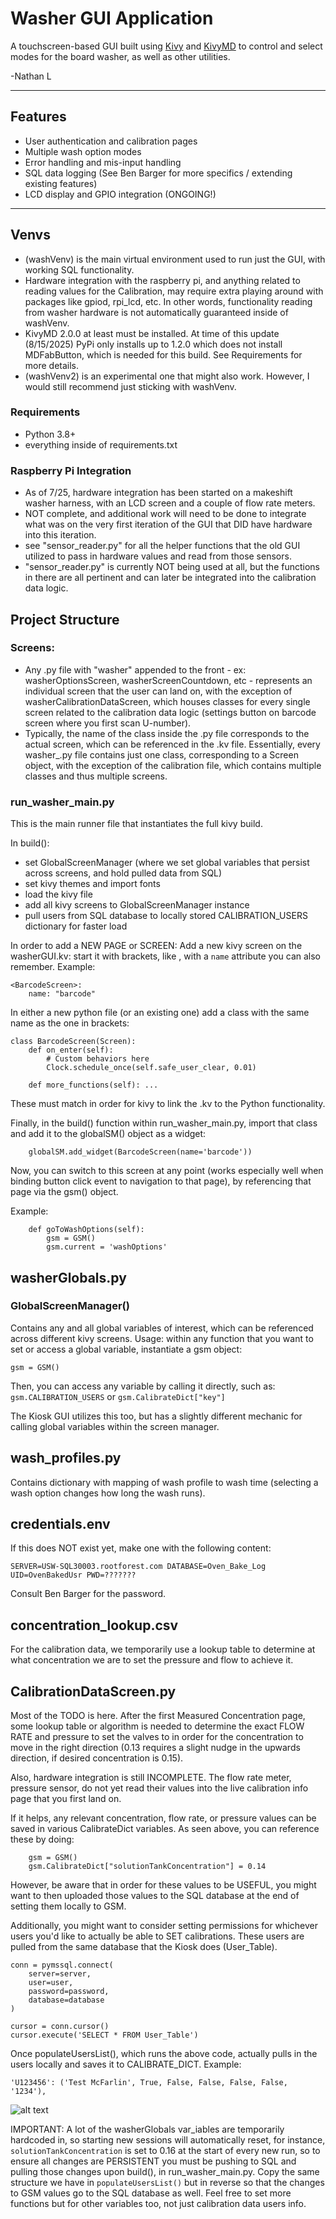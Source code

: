 # Washer GUI Application

A touchscreen-based GUI built using [Kivy](https://kivy.org/) and [KivyMD](https://kivymd.readthedocs.io/) to control and select modes for the board washer, as well as other utilities.

-Nathan L


---

## Features

- User authentication and calibration pages
- Multiple wash option modes
- Error handling and mis-input handling
- SQL data logging (See Ben Barger for more specifics / extending existing features)
- LCD display and GPIO integration (ONGOING!)

---

## Venvs

- (washVenv) is the main virtual environment used to run just the GUI, with working SQL functionality.
- Hardware integration with the raspberry pi, and anything related to reading values for the Calibration, may require extra playing around
with packages like gpiod, rpi_lcd, etc. In other words, functionality reading from washer hardware is not automatically guaranteed inside of
washVenv.
- KivyMD 2.0.0 at least must be installed. At time of this update (8/15/2025) PyPi only installs up to 1.2.0 which does not
install MDFabButton, which is needed for this build. See Requirements for more details. 
- (washVenv2) is an experimental one that might also work. However, I would still recommend just sticking with washVenv.

### Requirements

- Python 3.8+
- everything inside of requirements.txt

### Raspberry Pi Integration

- As of 7/25, hardware integration has been started on a makeshift washer harness, with an LCD screen and a couple of flow rate meters.
- NOT complete, and additional work will need to be done to integrate what was on the very first iteration of the GUI that DID have hardware into this iteration.
- see "sensor_reader.py" for all the helper functions that the old GUI utilized to pass in hardware values and read from those sensors.
- "sensor_reader.py" is currently NOT being used at all, but the functions in there are all pertinent and can later be integrated into the calibration data logic.


## Project Structure 

### Screens:

- Any .py file with "washer" appended to the front - ex: washerOptionsScreen, washerScreenCountdown, etc - represents an individual screen that the user can land on, with the exception of washerCalibrationDataScreen, which houses classes for every single screen related to the calibration data logic (settings button on barcode screen where you first scan U-number).
- Typically, the name of the class inside the .py file corresponds to the actual screen, which can be referenced in the .kv file.  Essentially, every washer_.py file contains just one class, corresponding to a Screen object, with the exception of the calibration file, which contains multiple classes and thus multiple screens.

### run_washer_main.py

This is the main runner file that instantiates the full kivy build.

In build():
- set GlobalScreenManager (where we set global variables that persist across screens, and hold pulled data from SQL)
- set kivy themes and import fonts
- load the kivy file 
- add all kivy screens to GlobalScreenManager instance
- pull users from SQL database to locally stored CALIBRATION_USERS dictionary for faster load

In order to add a NEW PAGE or SCREEN:
Add a new kivy screen on the washerGUI.kv: start it with brackets, like <NewPageHere>, with a ```name``` attribute you can also remember.
Example:
```
<BarcodeScreen>:
    name: "barcode"
```
In either a new python file (or an existing one) add a class with the same name as the one in brackets:


```
class BarcodeScreen(Screen):
    def on_enter(self):
        # Custom behaviors here
        Clock.schedule_once(self.safe_user_clear, 0.01)
    
    def more_functions(self): ...
```



These must match in order for kivy to link the .kv to the Python functionality.

Finally, in the build() function within run_washer_main.py, import that class and add it to the globalSM() object as a widget:


```
    globalSM.add_widget(BarcodeScreen(name='barcode'))
```

Now, you can switch to this screen at any point (works especially well when binding button click event to navigation to that page),
by referencing that page via the gsm() object. 

Example:
```
    def goToWashOptions(self):
        gsm = GSM()
        gsm.current = 'washOptions'
```


## washerGlobals.py

### GlobalScreenManager()
Contains any and all global variables of interest, which can be referenced across different kivy screens.
Usage: within any function that you want to set or access a global variable, instantiate a gsm object:

<code>gsm = GSM()</code>

Then, you can access any variable by calling it directly, such as: <code>gsm.CALIBRATION_USERS</code> or <code>gsm.CalibrateDict["key"]</code>

The Kiosk GUI utilizes this too, but has a slightly different mechanic for calling global variables within the screen manager.

## wash_profiles.py

Contains dictionary with mapping of wash profile to wash time (selecting a wash option changes how long the wash runs).

## credentials.env

If this does NOT exist yet, make one with the following content:



``
    SERVER=USW-SQL30003.rootforest.com
    DATABASE=Oven_Bake_Log
    UID=OvenBakedUsr
    PWD=???????
``


Consult Ben Barger for the password.

## concentration_lookup.csv

For the calibration data, we temporarily use a lookup table to 
determine at what concentration we are to set the pressure and flow to achieve it.

## CalibrationDataScreen.py

Most of the TODO is here.  After the first Measured Concentration page,
some lookup table or algorithm is needed to determine the exact FLOW RATE and pressure
to set the valves to in order for the concentration to move in the right direction
(0.13 requires a slight nudge in the upwards direction, if desired concentration is 0.15).

Also, hardware integration is still INCOMPLETE.  The flow rate meter, pressure sensor, do not yet
read their values into the live calibration info page that you first land on.

If it helps, any relevant concentration, flow rate, or pressure values can be saved in various CalibrateDict
variables. As seen above, you can reference these by doing:

```
    gsm = GSM()
    gsm.CalibrateDict["solutionTankConcentration"] = 0.14
```

However, be aware that in order for these values to be USEFUL, you might want to then uploaded
those values to the SQL database at the end of setting them locally to GSM.

Additionally, you might want to consider setting permissions for whichever users you'd like to actually be able to SET calibrations.
These users are pulled from the same database that the Kiosk does (User_Table).

```
conn = pymssql.connect(
    server=server,
    user=user,
    password=password,
    database=database
)

cursor = conn.cursor()
cursor.execute('SELECT * FROM User_Table')
```

Once populateUsersList(), which runs the above code, actually pulls in the users locally and saves it to CALIBRATE_DICT.
Example:
```
'U123456': ('Test McFarlin', True, False, False, False, False, '1234'),
```

![alt text](calibrate_dict_db_structure.png)

IMPORTANT: A lot of the washerGlobals var_iables are temporarily hardcoded in, so starting new sessions will automatically reset, for instance, <code>solutionTankConcentration</code> is set to 0.16 at the start of every new run, so to ensure all changes are PERSISTENT you must be pushing to SQL and pulling those changes upon build(), in run_washer_main.py. Copy the same structure we have in <code>populateUsersList()</code> but in reverse so that the changes to GSM values go to the SQL database as well.  Feel free to set more functions but for other variables too, not just calibration data users info.